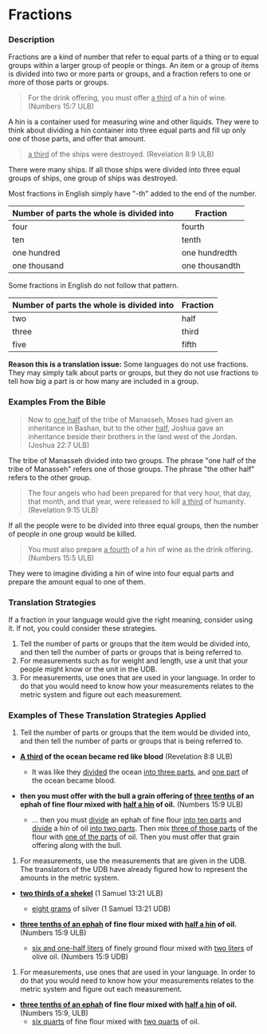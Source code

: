 # Fractions #


### Description

Fractions are a kind of number that refer to equal parts of a thing or to equal groups within a larger group of people or things.  An item or a group of items is divided into two or more parts or groups, and a fraction refers to one or more of those parts or groups.
>For the drink offering, you must offer <u>a third</u> of a hin of wine. (Numbers 15:7 ULB)

A hin is a container used for measuring wine and other liquids. They were to think about dividing a hin container into three equal parts and fill up only one of those parts, and offer that amount.
><u>a third</u> of the ships were destroyed. (Revelation 8:9 ULB)

There were many ships. If all those ships were divided into three equal groups of ships, one group of ships was destroyed.

Most fractions in English simply have "-th" added to the end of the number.

| Number of parts the whole is divided into | Fraction  |
| -------- | -------- |
| four | fourth |
| ten | tenth |
| one hundred | one hundredth |
| one thousand | one thousandth |


Some fractions in English do not follow that pattern.

| Number of parts the whole is divided into | Fraction  |
| -------- | -------- |
| two | half |
| three | third |
| five | fifth |



**Reason this is a translation issue:** Some languages do not use fractions. They may simply talk about parts or groups, but they do not use fractions to tell how big a part is or how many are included in a group.

### Examples From the Bible

>Now to <u>one half</u> of the tribe of Manasseh, Moses had given an inheritance in Bashan, but to the other <u>half</u>, Joshua gave an inheritance beside their brothers in the land west of the Jordan.  (Joshua 22:7 ULB)

The tribe of Manasseh divided into two groups.  The phrase "one half of the tribe of Manasseh" refers one of those groups. The phrase "the other half" refers to the other group.
>The four angels who had been prepared for that very hour, that day, that month, and that year, were released to kill <u>a third</u> of humanity. (Revelation 9:15 ULB)

If all the people were to be divided into three equal groups, then the number of people in one group would be killed.
>You must also prepare <u>a fourth</u> of a hin of wine as the drink offering. (Numbers 15:5 ULB)

They were to imagine dividing a hin of wine into four equal parts and prepare the amount equal to one of them.

### Translation Strategies

If a fraction in your language would give the right meaning, consider using it. If not, you could consider these strategies.

1. Tell the number of parts or groups that the item would be divided into, and then tell the number of parts or groups that is being referred to.
1. For measurements such as for weight and length, use a unit that your people might know or the unit in the UDB.
1. For measurements, use ones that are used in your language. In order to do that you would need to know how your measurements relates to the metric system and figure out each measurement.

### Examples of These Translation Strategies Applied

1. Tell the number of parts or groups that the item would be divided into, and then tell the number of parts or groups that is being referred to.

  * **<u>A third</u> of the ocean became red like blood**  (Revelation 8:8 ULB)
      * It was like they <u>divided</u> the ocean <u>into three parts</u>, and <u>one part</u> of the ocean became blood.

  * **then you must offer with the bull a grain offering of <u>three tenths</u> of an ephah of fine flour mixed with <u>half a hin</u> of oil.**  (Numbers 15:9 ULB)
      * ... then you must <u>divide</u> an ephah of fine flour <u>into ten parts</u> and <u>divide</u> a hin of oil <u>into two parts</u>. Then mix <u>three of those parts</u> of the flour with <u>one of the parts</u> of oil. Then you must offer that grain offering along with the bull.

1. For measurements, use the measurements that are given in the UDB. The translators of the UDB have already figured how to represent the amounts in the metric system.

  * **<u>two thirds of a shekel</u>**  (1 Samuel 13:21 ULB)
      * <u>eight grams</u> of silver (1 Samuel 13:21 UDB)

  * **<u>three tenths of an ephah</u> of fine flour mixed with <u>half a hin</u> of oil.**  (Numbers 15:9 ULB)
      * <u>six and one-half liters</u> of finely ground flour mixed with <u>two liters</u> of olive oil. (Numbers 15:9 UDB)

1. For measurements, use ones that are used in your language. In order to do that you would need to know how your measurements relates to the metric system and figure out each measurement.

  * **<u>three tenths of an ephah</u> of fine flour mixed with <u>half a hin</u> of oil.**  (Numbers 15:9, ULB)
      * <u>six quarts</u> of fine flour mixed with <u>two quarts</u> of oil.

